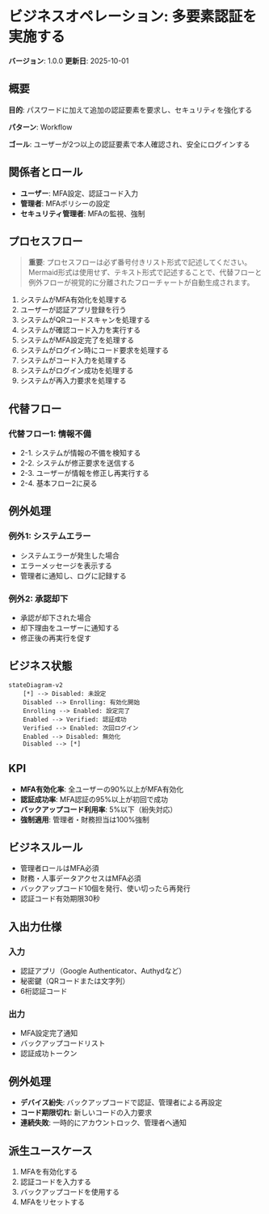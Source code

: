 # ビジネスオペレーション: 多要素認証を実施する

**バージョン**: 1.0.0
**更新日**: 2025-10-01

## 概要

**目的**: パスワードに加えて追加の認証要素を要求し、セキュリティを強化する

**パターン**: Workflow

**ゴール**: ユーザーが2つ以上の認証要素で本人確認され、安全にログインする

## 関係者とロール

- **ユーザー**: MFA設定、認証コード入力
- **管理者**: MFAポリシーの設定
- **セキュリティ管理者**: MFAの監視、強制

## プロセスフロー

> **重要**: プロセスフローは必ず番号付きリスト形式で記述してください。
> Mermaid形式は使用せず、テキスト形式で記述することで、代替フローと例外フローが視覚的に分離されたフローチャートが自動生成されます。

1. システムがMFA有効化を処理する
2. ユーザーが認証アプリ登録を行う
3. システムがQRコードスキャンを処理する
4. システムが確認コード入力を実行する
5. システムがMFA設定完了を処理する
6. システムがログイン時にコード要求を処理する
7. システムがコード入力を処理する
8. システムがログイン成功を処理する
9. システムが再入力要求を処理する

## 代替フロー

### 代替フロー1: 情報不備
- 2-1. システムが情報の不備を検知する
- 2-2. システムが修正要求を送信する
- 2-3. ユーザーが情報を修正し再実行する
- 2-4. 基本フロー2に戻る

## 例外処理

### 例外1: システムエラー
- システムエラーが発生した場合
- エラーメッセージを表示する
- 管理者に通知し、ログに記録する

### 例外2: 承認却下
- 承認が却下された場合
- 却下理由をユーザーに通知する
- 修正後の再実行を促す

## ビジネス状態

```mermaid
stateDiagram-v2
    [*] --> Disabled: 未設定
    Disabled --> Enrolling: 有効化開始
    Enrolling --> Enabled: 設定完了
    Enabled --> Verified: 認証成功
    Verified --> Enabled: 次回ログイン
    Enabled --> Disabled: 無効化
    Disabled --> [*]
```

## KPI

- **MFA有効化率**: 全ユーザーの90%以上がMFA有効化
- **認証成功率**: MFA認証の95%以上が初回で成功
- **バックアップコード利用率**: 5%以下（紛失対応）
- **強制適用**: 管理者・財務担当は100%強制

## ビジネスルール

- 管理者ロールはMFA必須
- 財務・人事データアクセスはMFA必須
- バックアップコード10個を発行、使い切ったら再発行
- 認証コード有効期限30秒

## 入出力仕様

### 入力
- 認証アプリ（Google Authenticator、Authydなど）
- 秘密鍵（QRコードまたは文字列）
- 6桁認証コード

### 出力
- MFA設定完了通知
- バックアップコードリスト
- 認証成功トークン

## 例外処理

- **デバイス紛失**: バックアップコードで認証、管理者による再設定
- **コード期限切れ**: 新しいコードの入力要求
- **連続失敗**: 一時的にアカウントロック、管理者へ通知

## 派生ユースケース

1. MFAを有効化する
2. 認証コードを入力する
3. バックアップコードを使用する
4. MFAをリセットする
